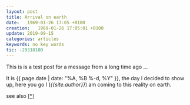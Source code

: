 ```yaml
---
layout: post
title: Arrival on earth
date:   1969-01-26 17:05 +0100
creation:   1969-01-26 17:05:01 +0100
update: 2019-09-15
categories: articles
keywords: no key words
tic: -29318100
---
```


This is is a test post for a message from a long time ago ...

It is {{ page.date | date: "%A, %B %-d, %Y" }}, the day I decided to show up,
here you go I (*{{site.author}}*) am coming to this reality on earth.

see also [\[\*\]](https://github.com/gjtorikian/jekyll-last-modified-at)

<!--
<br>page.date:  {{ page.date | date_to_string }}
<br>page.date:  {{ page.date | date: "%-d %B %Y" }}
<br>page.date.US:  {{ page.date | date: "%-m/%d/%Y" }}
<br>page.date.CH:  {{ page.date | date: "%d.%m.%Y" }}
<br>page.date.ISO8691:  {{ page.date | date: "%Y-%m-%d" }}

<br>page.date.RFC822: {{ page.date | date_to_rfc822 }}
<br>page.update.RFC822: {{ page.update | date_to_rfc822 }}
<br>page.creation.RFC822: {{ page.creation | date_to_rfc822 }}
-->
